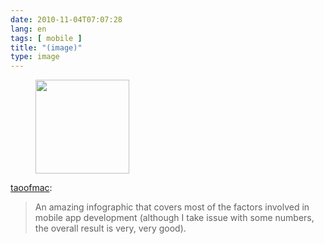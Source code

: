 ```yaml
---
date: 2010-11-04T07:07:28
lang: en
tags: [ mobile ]
title: "(image)"
type: image
---
```


<figure>
<a
href="https://hugo.ferreira.cc/taoofmac-an-amazing-infographic-that-covers/attachment/1150/"
rel="attachment"><img
src="/wp-content/uploads/2010/11/tumblr_lbb7e3Ohax1qe0cv9o1_1280-150x150.jpg"
width="150" height="150" /></a></figure>

[taoofmac](http://the.taoofmac.com/post/1470370110/an-amazing-infographic-that-covers-most-of-the):

> An amazing infographic that covers most of the factors involved in
> mobile app development (although I take issue with some numbers, the
> overall result is very, very good).


